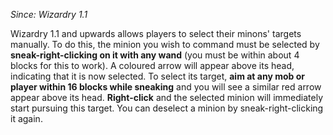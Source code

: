 _Since: Wizardry 1.1_

Wizardry 1.1 and upwards allows players to select their minons' targets manually. To do this, the minion you wish to command must be selected by **sneak-right-clicking on it with any wand** (you must be within about 4 blocks for this to work). A coloured arrow will appear above its head, indicating that it is now selected. To select its target, **aim at any mob or player within 16 blocks while sneaking** and you will see a similar red arrow appear above its head. **Right-click** and the selected minion will immediately start pursuing this target. You can deselect a minion by sneak-right-clicking it again.